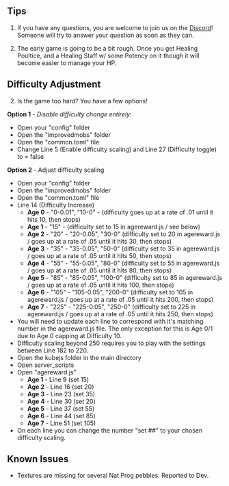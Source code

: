 ##
## Tips

1) If you have any questions, you are welcome to join us on the [Discord](https://discord.gg/Tt8sGvQRH4)! Someone will try to answer your question as soon as they can. 

2) The early game is going to be a bit rough. Once you get Healing Poultice, and a Healing Staff w/ some Potency on it though it will become easier to manage your HP.

##
## Difficulty Adjustment

2) Is the game too hard? You have a few options!

**Option 1** - *Disable difficulty change entirely*:
 - Open your "config" folder
 - Open the "improvedmobs" folder
 - Open the "common.toml" file
 - Change Line 5 (Enable difficulty scaling) and Line 27 (Difficulty
   toggle) to = false
   
**Option 2** - Adjust difficulty scaling
 - Open your "config" folder
 - Open the "improvedmobs" folder
 - Open the "common.toml" file
 - Line 14 (Difficulty Increase)
	 - **Age 0** - "0-0.01", "10-0" - (difficulty goes up at a rate of .01 until
	   it hits 10, then stops)
	 - **Age 1** - "15" - (difficulty set to 15 in agereward.js / see below)
	 - **Age 2** - "20" - "20-0.05", "30-0" (difficulty set to 20 in
	   agereward.js / goes up at a rate of .05 until it hits 30, then stops)
	 - **Age 3** - "35" - "35-0.05", "50-0" (difficulty set to 35 in
	   agereward.js / goes up at a rate of .05 until it hits 50, then stops)
	 - **Age 4** - "55" - "55-0.05", "80-0" (difficulty set to 55 in
	   agereward.js / goes up at a rate of .05 until it hits 80, then stops)
	 - **Age 5** - "85" - "85-0.05", "100-0" (difficulty set to 85 in
	   agereward.js / goes up at a rate of .05 until it hits 100, then
	   stops)
	 - **Age 6** - "105" - "105-0.05", "200-0" (difficulty set to 105 in
	   agereward.js / goes up at a rate of .05 until it hits 200, then
	   stops)
	 - **Age 7** - "225" - "225-0.05", "250-0" (difficulty set to 225 in
	   agereward.js / goes up at a rate of .05 until it hits 250, then
	   stops)
 - You will need to update each line to correspond with it's matching
   number in the agereward.js file. The only exception for this is Age
   0/1 due to Age 0 capping at Difficulty 10.
 - Difficulty scaling beyond 250 requires you to play with the settings
   between Line 182 to 220.
 - Open the kubejs folder in the main directory
 - Open server_scripts
 - Open "agereward.js"
	 - **Age 1** - Line 9 (set 15)
	 - **Age 2** - Line 16 (set 20)
	 - **Age 3** - Line 23 (set 35)
	 - **Age 4** - Line 30 (set 20)
	 - **Age 5** - Line 37 (set 55)
	 - **Age 6** - Line 44 (set 85)
	 - **Age 7** - Line 51 (set 105)
 - On each line you can change the number "set ##" to your chosen
   difficulty scaling.

##
## Known Issues

 - Textures are missing for several Nat Prog pebbles. Reported to Dev.